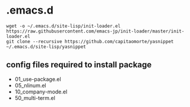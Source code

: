 # .emacs.d

    wget -o ~/.emacs.d/site-lisp/init-loader.el https://raw.githubusercontent.com/emacs-jp/init-loader/master/init-loader.el
    git clone --recursive https://github.com/capitaomorte/yasnippet ~/.emacs.d/site-lisp/yasnippet
    
## config files required to install package
- 01_use-package.el
- 05_nlinum.el
- 10_company-mode.el
- 50_multi-term.el
